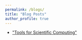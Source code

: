 ```yaml
---
permalink: /blogs/
title: "Blog Posts"
author_profile: true
---
```


 - ["Tools for Scientific Computing"](/blogs/tools_hpc/)
